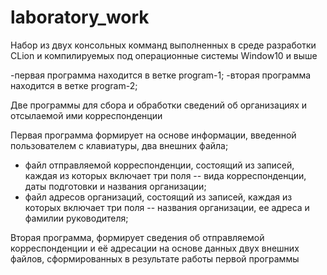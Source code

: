 # laboratory_work
Набор из двух консольных комманд выполненных в среде разработки CLion и компилируемых под операционные системы Window10 и выше

-первая программа находится в ветке program-1;
-вторая программа находится в ветке program-2;

Две программы для сбора и обработки сведений об организациях и отсылаемой ими корреспонденции

Первая программа формирует на основе информации, введенной пользователем с клавиатуры, два внешних файла;
- файл отправляемой корреспонденции, состоящий из записей, каждая из которых включает три поля -- вида корреспонденции, даты подготовки и названия организации;
- файл адресов организаций, состоящий из записей, каждая из которых включает три поля -- названия организации, ее адреса и фамилии руководителя;

Вторая программа, формирует сведения об отправляемой корреспонденции и её адресации на основе данных двух внешних файлов, сформированных в результате работы первой программы
